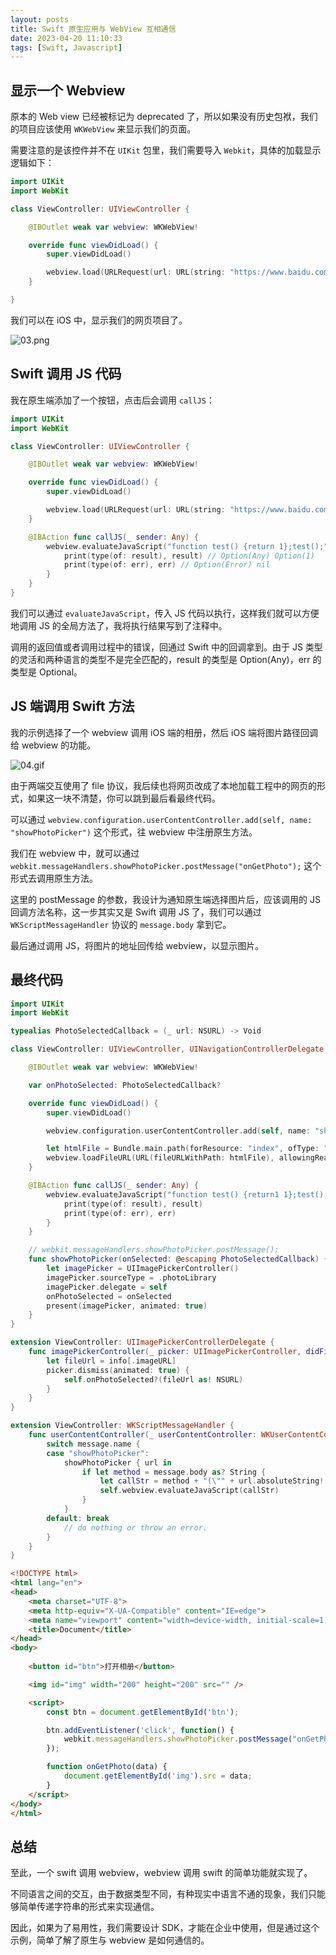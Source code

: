 ```yaml
---
layout: posts
title: Swift 原生应用与 WebView 互相通信
date: 2023-04-20 11:10:33
tags: [Swift, Javascript]
---
```


## 显示一个 Webview

原本的 Web view 已经被标记为 deprecated 了，所以如果没有历史包袱，我们的项目应该使用 `WKWebView` 来显示我们的页面。

需要注意的是该控件并不在 `UIKit` 包里，我们需要导入 `Webkit`，具体的加载显示逻辑如下：

```swift
import UIKit
import WebKit

class ViewController: UIViewController {

    @IBOutlet weak var webview: WKWebView!

    override func viewDidLoad() {
        super.viewDidLoad()

        webview.load(URLRequest(url: URL(string: "https://www.baidu.com")!))
    }

}
```

我们可以在 iOS 中，显示我们的网页项目了。

![03.png](/resources/2023-04/03.png)


## Swift 调用 JS 代码

我在原生端添加了一个按钮，点击后会调用 `callJS`：

```swift
import UIKit
import WebKit

class ViewController: UIViewController {

    @IBOutlet weak var webview: WKWebView!

    override func viewDidLoad() {
        super.viewDidLoad()

        webview.load(URLRequest(url: URL(string: "https://www.baidu.com")!))
    }

    @IBAction func callJS(_ sender: Any) {
        webview.evaluateJavaScript("function test() {return 1};test();") { result, err in
            print(type(of: result), result) // Option(Any) Option(1)
            print(type(of: err), err) // Option(Error) nil
        }
    }
}
```

我们可以通过 `evaluateJavaScript`，传入 JS 代码以执行，这样我们就可以方便地调用 JS 的全局方法了，我将执行结果写到了注释中。

调用的返回值或者调用过程中的错误，回通过 Swift 中的回调拿到。由于 JS 类型的灵活和两种语言的类型不是完全匹配的，result 的类型是 Option(Any)，err 的类型是 Optional<Error>。


## JS 端调用 Swift 方法

我的示例选择了一个 webview 调用 iOS 端的相册，然后 iOS 端将图片路径回调给 webview 的功能。

![04.gif](/resources/2023-04/04.gif)

由于两端交互使用了 file 协议，我后续也将网页改成了本地加载工程中的网页的形式，如果这一块不清楚，你可以跳到最后看最终代码。

可以通过 `webview.configuration.userContentController.add(self, name: "showPhotoPicker")` 这个形式，往 webview 中注册原生方法。

我们在 webview 中，就可以通过 `webkit.messageHandlers.showPhotoPicker.postMessage("onGetPhoto");` 这个形式去调用原生方法。

这里的 postMessage 的参数，我设计为通知原生端选择图片后，应该调用的 JS 回调方法名称，这一步其实又是 Swift 调用 JS 了，我们可以通过 `WKScriptMessageHandler` 协议的 `message.body` 拿到它。

最后通过调用 JS，将图片的地址回传给 webview，以显示图片。


## 最终代码

```swift
import UIKit
import WebKit

typealias PhotoSelectedCallback = (_ url: NSURL) -> Void

class ViewController: UIViewController, UINavigationControllerDelegate {

    @IBOutlet weak var webview: WKWebView!

    var onPhotoSelected: PhotoSelectedCallback?

    override func viewDidLoad() {
        super.viewDidLoad()

        webview.configuration.userContentController.add(self, name: "showPhotoPicker")

        let htmlFile = Bundle.main.path(forResource: "index", ofType: "html")!
        webview.loadFileURL(URL(fileURLWithPath: htmlFile), allowingReadAccessTo: URL(fileURLWithPath: htmlFile))
    }

    @IBAction func callJS(_ sender: Any) {
        webview.evaluateJavaScript("function test() {return1 1};test();") { result, err in
            print(type(of: result), result)
            print(type(of: err), err)
        }
    }

    // webkit.messageHandlers.showPhotoPicker.postMessage();
    func showPhotoPicker(onSelected: @escaping PhotoSelectedCallback) {
        let imagePicker = UIImagePickerController()
        imagePicker.sourceType = .photoLibrary
        imagePicker.delegate = self
        onPhotoSelected = onSelected
        present(imagePicker, animated: true)
    }
}

extension ViewController: UIImagePickerControllerDelegate {
    func imagePickerController(_ picker: UIImagePickerController, didFinishPickingMediaWithInfo info: [UIImagePickerController.InfoKey : Any]) {
        let fileUrl = info[.imageURL]
        picker.dismiss(animated: true) {
            self.onPhotoSelected?(fileUrl as! NSURL)
        }
    }
}

extension ViewController: WKScriptMessageHandler {
    func userContentController(_ userContentController: WKUserContentController, didReceive message: WKScriptMessage) {
        switch message.name {
        case "showPhotoPicker":
            showPhotoPicker { url in
                if let method = message.body as? String {
                    let callStr = method + "(\"" + url.absoluteString! + "\")"
                    self.webview.evaluateJavaScript(callStr)
                }
            }
        default: break
            // do nothing or throw an error.
        }
    }
}
```

```html
<!DOCTYPE html>
<html lang="en">
<head>
    <meta charset="UTF-8">
    <meta http-equiv="X-UA-Compatible" content="IE=edge">
    <meta name="viewport" content="width=device-width, initial-scale=1.0">
    <title>Document</title>
</head>
<body>
    
    <button id="btn">打开相册</button>

    <img id="img" width="200" height="200" src="" />

    <script>
        const btn = document.getElementById('btn');

        btn.addEventListener('click', function() {
            webkit.messageHandlers.showPhotoPicker.postMessage("onGetPhoto");
        });

        function onGetPhoto(data) {
            document.getElementById('img').src = data;
        }
    </script>
</body>
</html>
```


## 总结

至此，一个 swift 调用 webview，webview 调用 swift 的简单功能就实现了。

不同语言之间的交互，由于数据类型不同，有种现实中语言不通的现象，我们只能够简单传递字符串的形式来实现通信。

因此，如果为了易用性，我们需要设计 SDK，才能在企业中使用，但是通过这个示例，简单了解了原生与 webview 是如何通信的。
